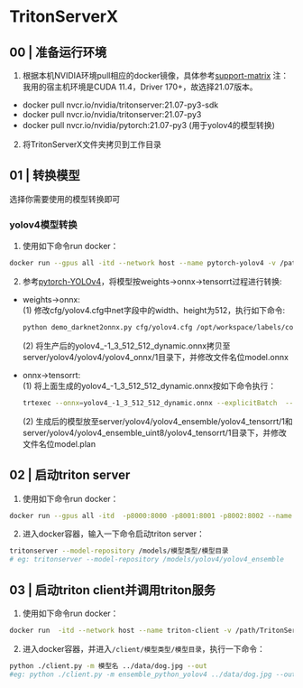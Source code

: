 # TritonServerX

## 00 | 准备运行环境
1. 根据本机NVIDIA环境pull相应的docker镜像，具体参考[support-matrix](https://docs.nvidia.com/deeplearning/frameworks/support-matrix/index.html)
注：我用的宿主机环境是CUDA 11.4，Driver 170+，故选择21.07版本。
* docker pull nvcr.io/nvidia/tritonserver:21.07-py3-sdk
* docker pull nvcr.io/nvidia/tritonserver:21.07-py3
* docker pull nvcr.io/nvidia/pytorch:21.07-py3  (用于yolov4的模型转换)

2. 将TritonServerX文件夹拷贝到工作目录

## 01 | 转换模型  
选择你需要使用的模型转换即可
### yolov4模型转换
1. 使用如下命令run docker：   
```sh
docker run --gpus all -itd --network host --name pytorch-yolov4 -v /path/TritonServerX:/opt/workspace nvcr.io/nvidia/pytorch:21.07-py3 bash
```
2. 参考[pytorch-YOLOv4](https://github.com/Tianxiaomo/pytorch-YOLOv4)，将模型按weights->onnx->tensorrt过程进行转换:   

* weights->onnx:    
    (1) 修改cfg/yolov4.cfg中net字段中的width、height为512，执行如下命令:   
    ```sh
    python demo_darknet2onnx.py cfg/yolov4.cfg /opt/workspace/labels/coco.names ./yolov4.weights data/dog.jpg -1
    ``` 
    (2) 将生产后的yolov4_-1_3_512_512_dynamic.onnx拷贝至server/yolov4/yolov4/yolov4_onnx/1目录下，并修改文件名位model.onnx     

* onnx->tensorrt:   
    (1) 将上面生成的yolov4_-1_3_512_512_dynamic.onnx按如下命令执行：
    ```sh
    trtexec --onnx=yolov4_-1_3_512_512_dynamic.onnx --explicitBatch  --optShapes=input:4x3x512x512 --maxShapes=input:8x3x512x512 --minShapes=input:1x3x512x512 --saveEngine=yolov4_8_3_512_512.engine --fp16
    ```
    (2) 生成后的模型放至server/yolov4/yolov4_ensemble/yolov4_tensorrt/1和server/yolov4/yolov4_ensemble_uint8/yolov4_tensorrt/1目录下，并修改文件名位model.plan

## 02 | 启动triton server
1. 使用如下命令run docker：
```sh
docker run --gpus all -itd  -p8000:8000 -p8001:8001 -p8002:8002 --name triton-server -v /path/TritonServerX/server:/models --shm-size 5G nvcr.io/nvidia/tritonserver:21.07-py3 bash
```
2. 进入docker容器，输入一下命令启动triton server：
```sh
tritonserver --model-repository /models/模型类型/模型目录
# eg: tritonserver --model-repository /models/yolov4/yolov4_ensemble
```
## 03 | 启动triton client并调用triton服务
1. 使用如下命令run docker：
```sh
docker run  -itd --network host --name triton-client -v /path/TritonServerX/client:/client nvcr.io/nvidia/tritonserver:21.07-py3-sdk bash
```
2. 进入docker容器，并进入`/client/模型类型/模型目录`，执行一下命令：
```sh
python ./client.py -m 模型名 ../data/dog.jpg --out
#eg: python ./client.py -m ensemble_python_yolov4 ../data/dog.jpg --out
```